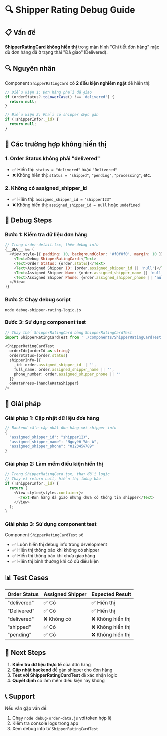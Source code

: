 # 🔍 Shipper Rating Debug Guide

## 📋 Vấn đề

**ShipperRatingCard không hiển thị** trong màn hình "Chi tiết đơn hàng" mặc dù đơn hàng đã ở trạng thái "Đã giao" (Delivered).

## 🔍 Nguyên nhân

Component `ShipperRatingCard` có **2 điều kiện nghiêm ngặt** để hiển thị:

```typescript
// Điều kiện 1: Đơn hàng phải đã giao
if (orderStatus?.toLowerCase() !== 'delivered') {
  return null;
}

// Điều kiện 2: Phải có shipper được gán
if (!shipperInfo?._id) {
  return null;
}
```

## 🎯 Các trường hợp không hiển thị

### **1. Order Status không phải "delivered"**
- ✅ Hiển thị: `status = "delivered"` hoặc `"Delivered"`
- ❌ Không hiển thị: `status = "shipped"`, `"pending"`, `"processing"`, etc.

### **2. Không có assigned_shipper_id**
- ✅ Hiển thị: `assigned_shipper_id = "shipper123"`
- ❌ Không hiển thị: `assigned_shipper_id = null` hoặc `undefined`

## 🧪 Debug Steps

### **Bước 1: Kiểm tra dữ liệu đơn hàng**
```javascript
// Trong order-detail.tsx, thêm debug info
{__DEV__ && (
  <View style={{ padding: 10, backgroundColor: '#f0f0f0', margin: 10 }}>
    <Text>Debug ShipperRatingCard:</Text>
    <Text>Order Status: {order.status}</Text>
    <Text>Assigned Shipper ID: {order.assigned_shipper_id || 'null'}</Text>
    <Text>Assigned Shipper Name: {order.assigned_shipper_name || 'null'}</Text>
    <Text>Assigned Shipper Phone: {order.assigned_shipper_phone || 'null'}</Text>
  </View>
)}
```

### **Bước 2: Chạy debug script**
```bash
node debug-shipper-rating-logic.js
```

### **Bước 3: Sử dụng component test**
```typescript
// Thay thế ShipperRatingCard bằng ShipperRatingCardTest
import ShipperRatingCardTest from '../components/ShipperRatingCardTest';

<ShipperRatingCardTest
  orderId={orderId as string}
  orderStatus={order.status}
  shipperInfo={{
    _id: order.assigned_shipper_id || '',
    full_name: order.assigned_shipper_name || '',
    phone_number: order.assigned_shipper_phone || ''
  }}
  onRatePress={handleRateShipper}
/>
```

## 🔧 Giải pháp

### **Giải pháp 1: Cập nhật dữ liệu đơn hàng**
```javascript
// Backend cần cập nhật đơn hàng với shipper info
{
  "assigned_shipper_id": "shipper123",
  "assigned_shipper_name": "Nguyễn Văn A",
  "assigned_shipper_phone": "0123456789"
}
```

### **Giải pháp 2: Làm mềm điều kiện hiển thị**
```typescript
// Trong ShipperRatingCard.tsx, thay đổi logic
// Thay vì return null, hiển thị thông báo
if (!shipperInfo?._id) {
  return (
    <View style={styles.container}>
      <Text>Đơn hàng đã giao nhưng chưa có thông tin shipper</Text>
    </View>
  );
}
```

### **Giải pháp 3: Sử dụng component test**
Component `ShipperRatingCardTest` sẽ:
- ✅ Luôn hiển thị debug info trong development
- ✅ Hiển thị thông báo khi không có shipper
- ✅ Hiển thị thông báo khi chưa giao hàng
- ✅ Hiển thị bình thường khi có đủ điều kiện

## 📊 Test Cases

| Order Status | Assigned Shipper | Expected Result |
|--------------|------------------|-----------------|
| "delivered" | ✅ Có | ✅ Hiển thị |
| "Delivered" | ✅ Có | ✅ Hiển thị |
| "delivered" | ❌ Không có | ❌ Không hiển thị |
| "shipped" | ✅ Có | ❌ Không hiển thị |
| "pending" | ✅ Có | ❌ Không hiển thị |

## 🚀 Next Steps

1. **Kiểm tra dữ liệu thực tế** của đơn hàng
2. **Cập nhật backend** để gán shipper cho đơn hàng
3. **Test với ShipperRatingCardTest** để xác nhận logic
4. **Quyết định** có làm mềm điều kiện hay không

## 📞 Support

Nếu vẫn gặp vấn đề:
1. Chạy `node debug-order-data.js` với token hợp lệ
2. Kiểm tra console logs trong app
3. Xem debug info từ `ShipperRatingCardTest`
